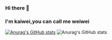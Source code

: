 ### Hi there 👋 
### I'm kaiwei,you can call me weiwei

[![Anurag's GitHub stats](https://github-readme-stats.vercel.app/api?username=cieliscute)](https://github.com/anuraghazra/github-readme-stats)
![Anurag's GitHub stats](https://github-readme-stats.vercel.app/api?username=cieliscute&show_icons=true)

<!--
**cieliscute/cieliscute** is a ✨ _special_ ✨ repository because its `README.md` (this file) appears on your GitHub profile.

Here are some ideas to get you started:

- 🔭 I’m currently working on ...
- 🌱 I’m currently learning ...
- 👯 I’m looking to collaborate on ...
- 🤔 I’m looking for help with ...
- 💬 Ask me about ...
- 📫 How to reach me: ...
- 😄 Pronouns: ...
- ⚡ Fun fact: ...
-->
